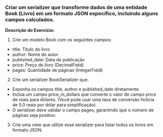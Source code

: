 ### Criar um serializer que transforme dados de uma entidade Book (Livro) em um formato JSON específico, incluindo alguns campos calculados.
**Descrição do Exercício:**
1. Crie um modelo Book com os seguintes campos: 
  - title: Título do livro
  - author: Nome do autor
  - published_date: Data de publicação
  - price: Preço do livro (DecimalField)
  - pages: Quantidade de páginas (IntegerField)
2. Crie um serializer BookSerializer que: 
  - Exponha os campos title, author e published_date diretamente.
  - Inclua um campo price_in_dollars que converte o valor do campo price de reais para dólares. (Você pode usar uma  taxa de conversão fictícia de 5.0 reais por dólar para simplificação).
  - O serializer deve validar o campo pages, garantindo que o número de páginas seja positivo.
3. Crie uma view que utilize esse serializer para listar todos os livros em formato JSON.
